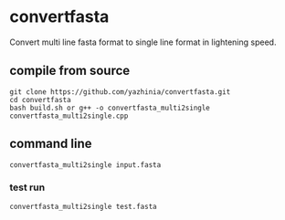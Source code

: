 # convertfasta
Convert multi line fasta format to single line format in lightening speed.


## compile from source
    git clone https://github.com/yazhinia/convertfasta.git
    cd convertfasta
    bash build.sh or g++ -o convertfasta_multi2single convertfasta_multi2single.cpp

## command line
`convertfasta_multi2single input.fasta`

### test run
`convertfasta_multi2single test.fasta`
